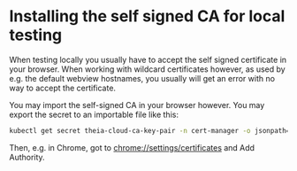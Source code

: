 # Installing the self signed CA for local testing

When testing locally you usually have to accept the self signed certificate in your browser. When working with wildcard certificates however, as used by e.g. the default webview hostnames, you usually will get an error with no way to accept the certificate.

You may import the self-signed CA in your browser however. You may export the secret to an importable file like this:

```bash
kubectl get secret theia-cloud-ca-key-pair -n cert-manager -o jsonpath='{.data.tls\.crt}' | base64 --decode > ca.crt
```

Then, e.g. in Chrome, got to <chrome://settings/certificates> and Add Authority.
